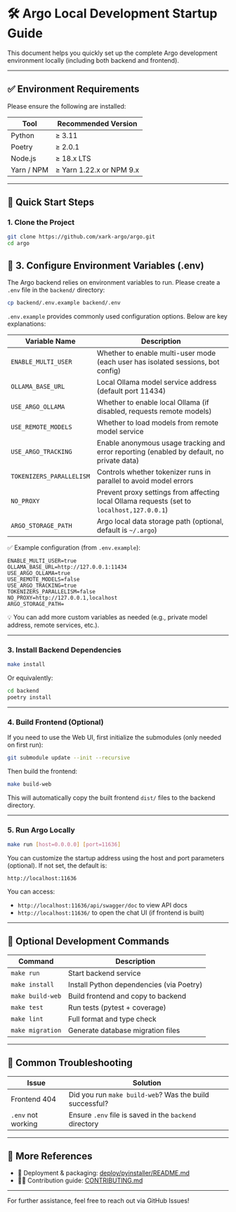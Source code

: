 # 🛠️ Argo Local Development Startup Guide

This document helps you quickly set up the complete Argo development environment locally (including both backend and frontend).

---

## ✅ Environment Requirements

Please ensure the following are installed:

| Tool        | Recommended Version           |
|-------------|------------------------------|
| Python      | ≥ 3.11                       |
| Poetry      | ≥ 2.0.1                      |
| Node.js     | ≥ 18.x LTS                   |
| Yarn / NPM  | ≥ Yarn 1.22.x or NPM 9.x     |

---

## 🚀 Quick Start Steps

### 1. Clone the Project

```bash
git clone https://github.com/xark-argo/argo.git
cd argo
```

## 🧱 3. Configure Environment Variables (.env)

The Argo backend relies on environment variables to run. Please create a `.env` file in the `backend/` directory:

```bash
cp backend/.env.example backend/.env
```

`.env.example` provides commonly used configuration options. Below are key explanations:

| Variable Name           | Description                                                                                |
|-------------------------|--------------------------------------------------------------------------------------------|
| `ENABLE_MULTI_USER`     | Whether to enable multi-user mode (each user has isolated sessions, bot config)            |
| `OLLAMA_BASE_URL`       | Local Ollama model service address (default port 11434)                                    |
| `USE_ARGO_OLLAMA`       | Whether to enable local Ollama (if disabled, requests remote models)                       |
| `USE_REMOTE_MODELS`     | Whether to load models from remote model service                                           |
| `USE_ARGO_TRACKING`     | Enable anonymous usage tracking and error reporting (enabled by default, no private data)  |
| `TOKENIZERS_PARALLELISM`| Controls whether tokenizer runs in parallel to avoid model errors                          |
| `NO_PROXY`              | Prevent proxy settings from affecting local Ollama requests (set to `localhost,127.0.0.1`) |
| `ARGO_STORAGE_PATH`     | Argo local data storage path (optional, default is `~/.argo`)                              |

✅ Example configuration (from `.env.example`):

```env
ENABLE_MULTI_USER=true
OLLAMA_BASE_URL=http://127.0.0.1:11434
USE_ARGO_OLLAMA=true
USE_REMOTE_MODELS=false
USE_ARGO_TRACKING=true
TOKENIZERS_PARALLELISM=false
NO_PROXY=http://127.0.0.1,localhost
ARGO_STORAGE_PATH=
```

💡 You can add more custom variables as needed (e.g., private model address, remote services, etc.).

---

### 3. Install Backend Dependencies

```bash
make install
```

Or equivalently:

```bash
cd backend
poetry install
```

---

### 4. Build Frontend (Optional)

If you need to use the Web UI, first initialize the submodules (only needed on first run):

```bash
git submodule update --init --recursive
```

Then build the frontend:
```bash
make build-web
```

This will automatically copy the built frontend `dist/` files to the backend directory.

---

### 5. Run Argo Locally

```bash
make run [host=0.0.0.0] [port=11636]
```

You can customize the startup address using the host and port parameters (optional). If not set, the default is:

```
http://localhost:11636
```

You can access:

- `http://localhost:11636/api/swagger/doc` to view API docs
- `http://localhost:11636/` to open the chat UI (if frontend is built)

---

## 🧪 Optional Development Commands

| Command           | Description                              |
|--------------------|------------------------------------------|
| `make run`         | Start backend service                    |
| `make install`     | Install Python dependencies (via Poetry) |
| `make build-web`   | Build frontend and copy to backend       |
| `make test`        | Run tests (pytest + coverage)            |
| `make lint`        | Full format and type check               |
| `make migration`   | Generate database migration files        |

---

## 🧩 Common Troubleshooting

| Issue            | Solution                                                  |
|------------------|-----------------------------------------------------------|
| Frontend 404     | Did you run `make build-web`? Was the build successful?   |
| `.env` not working | Ensure `.env` file is saved in the `backend` directory    |

---

## 📌 More References

- 💼 Deployment & packaging: [deploy/pyinstaller/README.md](../deploy/pyinstaller/README.md)
- 🧑‍💻 Contribution guide: [CONTRIBUTING.md](../CONTRIBUTING.md)

---

For further assistance, feel free to reach out via GitHub Issues!